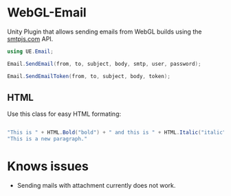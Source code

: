 # WebGL-Email

Unity Plugin that allows sending emails from WebGL builds using the [smtpjs.com](https://smtpjs.com/) API.

``` cs
using UE.Email;

Email.SendEmail(from, to, subject, body, smtp, user, password);

Email.SendEmailToken(from, to, subject, body, token);

```

## HTML

Use this class for easy HTML formating:

``` cs

"This is " + HTML.Bold("bold") + " and this is " + HTML.Italic("italic") + "." + HTML.P + 
"This is a new paragraph."


```

# Knows issues

- Sending mails with attachment currently does not work.
